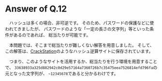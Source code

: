 # Answer of Q.12

　ハッシュは多くの場合、非可逆です。
そのため、パスワードの保護などに使われてきましたが、
パスワードのような「一定の長さの文字列」等といった条件があるのであれば、
総当たりが可能です。

　本問題では、そこまで総当たりが難しくない解答を用意しました。
そして、この解答は、[CrackStation](https://crackstation.net/)のようなハッシュ逆算サイトに保存されています。

　つまり、このようなサイトを活用するか、総当たりを行う環境を用意することで、
`33638933a325d882942c0d29e57164a7360726b7c35475eea7526814efd796fa`の元となった文字列が、
`~12345678`であると分かるわけです。

